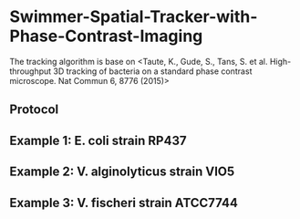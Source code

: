 # Swimmer-Spatial-Tracker-with-Phase-Contrast-Imaging
The tracking algorithm is base on <Taute, K., Gude, S., Tans, S. et al. High-throughput 3D tracking of bacteria on a standard phase contrast microscope. Nat Commun 6, 8776 (2015)>

## Protocol
## Example 1: E. coli strain RP437
## Example 2: V. alginolyticus strain VIO5
## Example 3: V. fischeri strain ATCC7744
